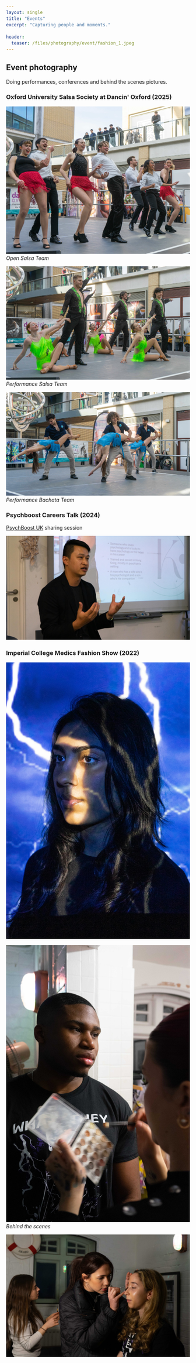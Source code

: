 ```yaml
---
layout: single
title: "Events"
excerpt: "Capturing people and moments."

header:
  teaser: /files/photography/event/fashion_1.jpeg
---
```


## Event photography

Doing performances, conferences and behind the scenes pictures.

### Oxford University Salsa Society at Dancin' Oxford (2025)

![Hello](/files/photography/event/ouss-westgate-20.jpeg)
_Open Salsa Team_

![Hello](/files/photography/event/ouss-westgate-60.jpeg)
_Performance Salsa Team_

![Hello](/files/photography/event/ouss-westgate-102.jpeg)
_Performance Bachata Team_

### Psychboost Careers Talk (2024)

[PsychBoost UK](https://www.psychboosthk.com/) sharing session

![Hello](/files/photography/portrait/psychboost-65.jpg)

### Imperial College Medics Fashion Show (2022)

![alt text](/files/photography/event/fashion_1.jpeg)

![alt text](/files/photography/event/fashion_2.jpeg)
_Behind the scenes_

![alt text](/files/photography/event/fashion_3.jpeg)
